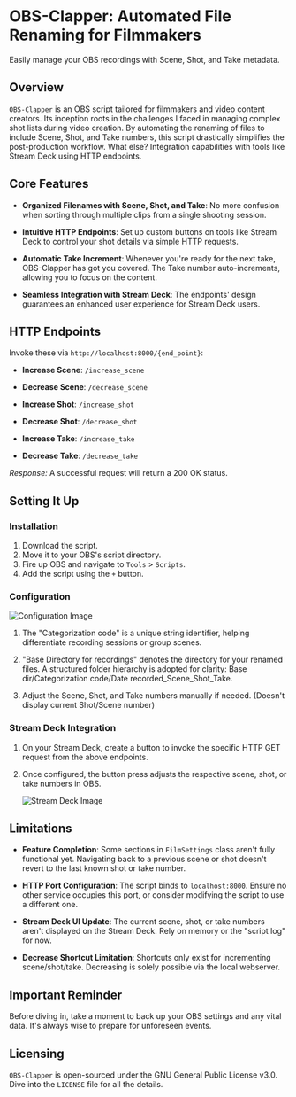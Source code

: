 # OBS-Clapper: Automated File Renaming for Filmmakers

Easily manage your OBS recordings with Scene, Shot, and Take metadata.

## Overview

`OBS-Clapper` is an OBS script tailored for filmmakers and video content creators. Its inception roots in the challenges I faced in managing complex shot lists during video creation. By automating the renaming of files to include Scene, Shot, and Take numbers, this script drastically simplifies the post-production workflow. What else? Integration capabilities with tools like Stream Deck using HTTP endpoints.

## Core Features

- **Organized Filenames with Scene, Shot, and Take**: No more confusion when sorting through multiple clips from a single shooting session.

- **Intuitive HTTP Endpoints**: Set up custom buttons on tools like Stream Deck to control your shot details via simple HTTP requests.

- **Automatic Take Increment**: Whenever you're ready for the next take, OBS-Clapper has got you covered. The Take number auto-increments, allowing you to focus on the content.

- **Seamless Integration with Stream Deck**: The endpoints' design guarantees an enhanced user experience for Stream Deck users.

## HTTP Endpoints

Invoke these via `http://localhost:8000/{end_point}`:

- **Increase Scene**: `/increase_scene`
  
- **Decrease Scene**: `/decrease_scene`
  
- **Increase Shot**: `/increase_shot`
  
- **Decrease Shot**: `/decrease_shot`
  
- **Increase Take**: `/increase_take`
  
- **Decrease Take**: `/decrease_take`

*Response:* A successful request will return a 200 OK status.

## Setting It Up

### Installation

1. Download the script.
2. Move it to your OBS's script directory.
3. Fire up OBS and navigate to `Tools` > `Scripts`.
4. Add the script using the `+` button.

### Configuration

![Configuration Image](https://github.com/re-forgedpie/OBS-clapper/assets/97791696/0c058bc2-ed38-4380-a667-523b5e152922)

1. The "Categorization code" is a unique string identifier, helping differentiate recording sessions or group scenes.
   
2. "Base Directory for recordings" denotes the directory for your renamed files. A structured folder hierarchy is adopted for clarity: Base dir/Categorization code/Date recorded_Scene_Shot_Take.

4. Adjust the Scene, Shot, and Take numbers manually if needed. (Doesn't display current Shot/Scene number)

### Stream Deck Integration

1. On your Stream Deck, create a button to invoke the specific HTTP GET request from the above endpoints.
   
2. Once configured, the button press adjusts the respective scene, shot, or take numbers in OBS.
   
   ![Stream Deck Image](https://github.com/re-forgedpie/OBS-clapper/assets/97791696/6ef946fe-2548-4514-88c1-cbe033f4d4ef)

## Limitations

- **Feature Completion**: Some sections in `FilmSettings` class aren't fully functional yet. Navigating back to a previous scene or shot doesn't revert to the last known shot or take number.
  
- **HTTP Port Configuration**: The script binds to `localhost:8000`. Ensure no other service occupies this port, or consider modifying the script to use a different one.
  
- **Stream Deck UI Update**: The current scene, shot, or take numbers aren't displayed on the Stream Deck. Rely on memory or the "script log" for now.
  
- **Decrease Shortcut Limitation**: Shortcuts only exist for incrementing scene/shot/take. Decreasing is solely possible via the local webserver.

## Important Reminder

Before diving in, take a moment to back up your OBS settings and any vital data. It's always wise to prepare for unforeseen events.

## Licensing

`OBS-Clapper` is open-sourced under the GNU General Public License v3.0. Dive into the `LICENSE` file for all the details.

